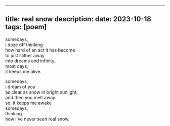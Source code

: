 
---
title: real snow
description:
date: 2023-10-18
tags: [poem]
---


somedays,  
i doze off thinking  
how hard of an act it has become  
to just slither away  
into dreams and infinity.  
most days,  
it keeps me alive.  

somedays,  
i dream of you  
as clear as snow in bright sunlight,  
and then you melt away.  
so, it keeps me awake  
somedays,  
thinking  
how i've never seen real snow.  
